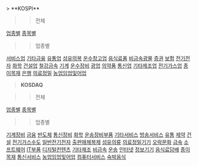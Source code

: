 <br>
> **KOSPI**

>> 전체


[업종별](kospi_all_all_업종/) [종목별](kospi_all_all_종목/)

>> 업종별

[서비스업](kospi_업종_서비스업_종목/) [기타금융](kospi_업종_기타금융_종목/) [유통업](kospi_업종_유통업_종목/) [섬유의복](kospi_업종_섬유의복_종목/) [운수창고업](kospi_업종_운수창고업_종목/) [음식료품](kospi_업종_음식료품_종목/) [비금속광물](kospi_업종_비금속광물_종목/) [증권](kospi_업종_증권_종목/) [보험](kospi_업종_보험_종목/) [전기전자](kospi_업종_전기전자_종목/) [화학](kospi_업종_화학_종목/) [건설업](kospi_업종_건설업_종목/) [철강금속](kospi_업종_철강금속_종목/) [기계](kospi_업종_기계_종목/) [운수장비](kospi_업종_운수장비_종목/) [광업](kospi_업종_광업_종목/) [의약품](kospi_업종_의약품_종목/) [통신업](kospi_업종_통신업_종목/) [기타제조업](kospi_업종_기타제조업_종목/) [전기가스업](kospi_업종_전기가스업_종목/) [종이목재](kospi_업종_종이목재_종목/) [은행](kospi_업종_은행_종목/) [의료정밀](kospi_업종_의료정밀_종목/) [농업임업및어업](kospi_업종_농업임업및어업_종목/) <br>
> **KOSDAQ**

>> 전체


[업종별](kosdaq_all_all_업종/) [종목별](kosdaq_all_all_종목/)

>> 업종별

[기계장비](kosdaq_업종_기계장비_종목/) [금융](kosdaq_업종_금융_종목/) [반도체](kosdaq_업종_반도체_종목/) [통신장비](kosdaq_업종_통신장비_종목/) [화학](kosdaq_업종_화학_종목/) [운송장비부품](kosdaq_업종_운송장비부품_종목/) [기타서비스](kosdaq_업종_기타서비스_종목/) [방송서비스](kosdaq_업종_방송서비스_종목/) [유통](kosdaq_업종_유통_종목/) [제약](kosdaq_업종_제약_종목/) [건설](kosdaq_업종_건설_종목/) [전기가스수도](kosdaq_업종_전기가스수도_종목/) [일반전기전자](kosdaq_업종_일반전기전자_종목/) [출판매체복제](kosdaq_업종_출판매체복제_종목/) [섬유의류](kosdaq_업종_섬유의류_종목/) [의료정밀기기](kosdaq_업종_의료정밀기기_종목/) [오락문화](kosdaq_업종_오락문화_종목/) [금속](kosdaq_업종_금속_종목/) [소프트웨어](kosdaq_업종_소프트웨어_종목/) [IT부품](kosdaq_업종_IT부품_종목/) [디지털컨텐츠](kosdaq_업종_디지털컨텐츠_종목/) [기타제조](kosdaq_업종_기타제조_종목/) [비금속](kosdaq_업종_비금속_종목/) [운송](kosdaq_업종_운송_종목/) [인터넷](kosdaq_업종_인터넷_종목/) [정보기기](kosdaq_업종_정보기기_종목/) [음식료담배](kosdaq_업종_음식료담배_종목/) [종이목재](kosdaq_업종_종이목재_종목/) [통신서비스](kosdaq_업종_통신서비스_종목/) [농업임업및어업](kosdaq_업종_농업임업및어업_종목/) [컴퓨터서비스](kosdaq_업종_컴퓨터서비스_종목/) [숙박음식](kosdaq_업종_숙박음식_종목/)